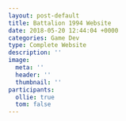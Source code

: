 ```yaml
---
layout: post-default
title: Battalion 1994 Website
date: 2018-05-20 12:44:04 +0000
categories: Game Dev
type: Complete Website
description: ''
image:
  meta: ''
  header: ''
  thumbnail: ''
participants:
  ollie: true
  tom: false
---
```

